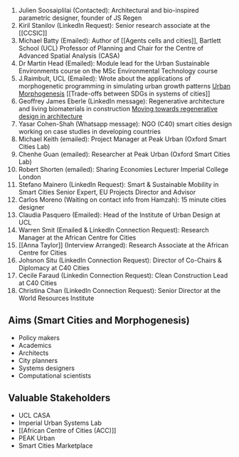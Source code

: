 1. Julien Soosaiplilai (Contacted): Architectural and bio-inspired parametric designer, founder of JS Regen
2. Kiril Stanilov (LinkedIn Request): Senior research associate at the [[CCSIC]]
3. Michael Batty (Emailed): Author of [[Agents cells and cities]], Bartlett School (UCL) Professor of Planning and Chair for the Centre of Advanced Spatial Analysis (CASA)
4. Dr Martin Head (Emailed): Module lead for the Urban Sustainable Environments course on the MSc Environmental Technology course
5. J.Raimbult, UCL (Emailed): Wrote about the applications of morphogenetic programming in simulating urban growth patterns [Urban Morphogenesis](https://shs.hal.science/halshs-03819322/file/TQGDebates2019_Fractals_Raimbault.pdf) [[Trade-offs between SDGs in systems of cities]]
6. Geoffrey James Eberle (LinkedIn message): Regenerative architecture and living biomaterials in construction [Moving towards regenerative design in architecture](https://www.youtube.com/watch?v=BAvC1uEV4tI)
7. Yasar Cohen-Shah (Whatsapp message): NGO (C40) smart cities design working on case studies in developing countries
8. Michael Keith (emailed): Project Manager at Peak Urban (Oxford Smart Cities Lab)
9. Chenhe Guan (emailed): Researcher at Peak Urban (Oxford Smart Cities Lab)
10. Robert Shorten (emailed): Sharing Economies Lecturer Imperial College London
11. Stefano Mainero (LinkedIn Request): Smart & Sustainable Mobility in Smart Cities Senior Expert, EU Projects Director and Advisor
12. Carlos Moreno (Waiting on contact info from Hamzah): 15 minute cities designer
13. Claudia Pasquero (Emailed): Head of the Institute of Urban Design at UCL
14. Warren Smit (Emailed & LinkedIn Connection Request): Research Manager at the African Centre for Cities
15. [[Anna Taylor]] (Interview Arranged): Research Associate at the African Centre for Cities 
16. Johsnon Situ (LinkedIn Connection Request): Director of Co-Chairs & Diplomacy at C40 Cities
17. Cecile Faraud (Linkedin Connection Request): Clean Construction Lead at C40 Cities
18. Christina Chan (LinkedIn Connection Request): Senior Director at the World Resources Institute
## Aims (Smart Cities and Morphogenesis)

- Policy makers
- Academics
- Architects
- City planners
- Systems designers
- Computational scientists

## Valuable Stakeholders

- UCL CASA
- Imperial Urban Systems Lab
- [[African Centre of Cities (ACC)]]
- PEAK Urban
- Smart Cities Marketplace